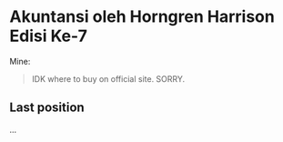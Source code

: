 # Akuntansi oleh Horngren Harrison Edisi Ke-7

Mine:
> IDK where to buy on official site. SORRY.

## Last position

...
